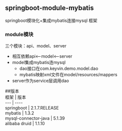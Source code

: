 ## springboot-module-mybatis

springboot模块化+集成mybatis连接mysql 框架

### module模块
三个模块：api、model、server   
+ 相互依赖api<--model<--server   
+ model集成mybatis连mysql
    - dao接口在com.keyvin.demo.model.dao
    - mybatis映射xml文件在model/resources/mappers   
+ server作为service层调用dao

##版本    
 框架 | 版本   
 --- | ----   
springboot | 2.1.7.RELEASE   
mybatis | 1.3.2    
mysql-connector-java | 5.1.39    
alibaba druid | 1.1.10    